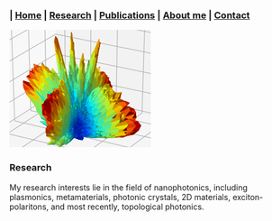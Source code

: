 ### | [Home](index.md) | [Research](https://hwz0428.github.io/research/) | [Publications]() | [About me](https://hwz0428.github.io/aboutme/) | [Contact](https://hwz0428.github.io/contact/)
![](/Images/enhmap_flw.png)

### Research
My research interests lie in the field of nanophotonics, including plasmonics, metamaterials, photonic crystals, 2D materials, exciton-polaritons, and most recently, topological photonics.

